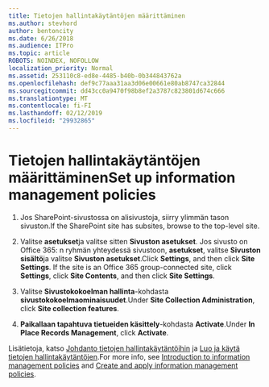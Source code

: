 ```yaml
---
title: Tietojen hallintakäytäntöjen määrittäminen
ms.author: stevhord
author: bentoncity
ms.date: 6/26/2018
ms.audience: ITPro
ms.topic: article
ROBOTS: NOINDEX, NOFOLLOW
localization_priority: Normal
ms.assetid: 253110c8-ed8e-4485-b40b-0b344843762a
ms.openlocfilehash: def9c77aaa31aa3d06e00661e80ab8747ca32844
ms.sourcegitcommit: dd43cc0a9470f98b8ef2a3787c823801d674c666
ms.translationtype: MT
ms.contentlocale: fi-FI
ms.lasthandoff: 02/12/2019
ms.locfileid: "29932865"
---
```

# <a name="set-up-information-management-policies"></a><span data-ttu-id="26a90-102">Tietojen hallintakäytäntöjen määrittäminen</span><span class="sxs-lookup"><span data-stu-id="26a90-102">Set up information management policies</span></span>

1. <span data-ttu-id="26a90-103">Jos SharePoint-sivustossa on alisivustoja, siirry ylimmän tason sivuston.</span><span class="sxs-lookup"><span data-stu-id="26a90-103">If the SharePoint site has subsites, browse to the top-level site.</span></span>
    
2. <span data-ttu-id="26a90-p101">Valitse **asetukset**ja valitse sitten **Sivuston asetukset**. Jos sivusto on Office 365: n ryhmän yhteydessä sivustoon, **asetukset**, valitse **Sivuston sisältö**ja valitse **Sivuston asetukset**.</span><span class="sxs-lookup"><span data-stu-id="26a90-p101">Click **Settings**, and then click **Site Settings**. If the site is an Office 365 group-connected site, click **Settings**, click **Site Contents**, and then click **Site Settings**.</span></span>
    
3. <span data-ttu-id="26a90-106">Valitse **Sivustokokoelman hallinta**-kohdasta **sivustokokoelmaominaisuudet**.</span><span class="sxs-lookup"><span data-stu-id="26a90-106">Under **Site Collection Administration**, click **Site collection features**.</span></span>
    
4. <span data-ttu-id="26a90-107">**Paikallaan tapahtuva tietueiden käsittely**-kohdasta **Activate**.</span><span class="sxs-lookup"><span data-stu-id="26a90-107">Under **In Place Records Management**, click **Activate**.</span></span>
    
<span data-ttu-id="26a90-108">Lisätietoja, katso [Johdanto tietojen hallintakäytäntöihin](https://go.microsoft.com/fwlink/?linkid=404239) ja [Luo ja käytä tietojen hallintakäytäntöjen](https://go.microsoft.com/fwlink/?linkid=2003916).</span><span class="sxs-lookup"><span data-stu-id="26a90-108">For more info, see [Introduction to information management policies](https://go.microsoft.com/fwlink/?linkid=404239) and [Create and apply information management policies](https://go.microsoft.com/fwlink/?linkid=2003916).</span></span>
  

